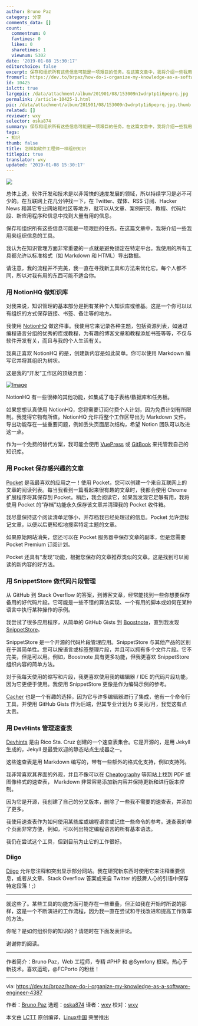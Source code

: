 ```yaml
---
author: Bruno Paz
category: 分享
comments_data: []
count:
  commentnum: 0
  favtimes: 0
  likes: 0
  sharetimes: 1
  viewnum: 5302
date: '2019-01-08 15:30:17'
editorchoice: false
excerpt: 保存和组织所有这些信息可能是一项艰巨的任务。在这篇文章中，我将介绍一些我用来组织信息的工具。
fromurl: https://dev.to/brpaz/how-do-i-organize-my-knowledge-as-a-software-engineer-4387
id: 10425
islctt: true
largepic: /data/attachment/album/201901/08/153009n1wdrptp1i6peprq.jpg
permalink: /article-10425-1.html
pic: /data/attachment/album/201901/08/153009n1wdrptp1i6peprq.jpg.thumb.jpg
related: []
reviewer: wxy
selector: oska874
summary: 保存和组织所有这些信息可能是一项艰巨的任务。在这篇文章中，我将介绍一些我用来组织信息的工具。
tags:
- 知识
thumb: false
title: 怎样如软件工程师一样组织知识
titlepic: true
translator: wxy
updated: '2019-01-08 15:30:17'
---
```


![](/data/attachment/album/201901/08/153009n1wdrptp1i6peprq.jpg)


总体上说，软件开发和技术是以非常快的速度发展的领域，所以持续学习是必不可少的。在互联网上花几分钟找一下，在 Twitter、媒体、RSS 订阅、Hacker News 和其它专业网站和社区等地方，就可以从文章、案例研究、教程、代码片段、新应用程序和信息中找到大量有用的信息。


保存和组织所有这些信息可能是一项艰巨的任务。在这篇文章中，我将介绍一些我用来组织信息的工具。


我认为在知识管理方面非常重要的一点就是避免锁定在特定平台。我使用的所有工具都允许以标准格式（如 Markdown 和 HTML）导出数据。


请注意，我的流程并不完美，我一直在寻找新工具和方法来优化它。每个人都不同，所以对我有用的东西可能不适合你。


### 用 NotionHQ 做知识库


对我来说，知识管理的基本部分是拥有某种个人知识库或维基。这是一个你可以以有组织的方式保存链接、书签、备注等的地方。


我使用 [NotionHQ](https://www.notion.so/) 做这件事。我使用它来记录各种主题，包括资源列表，如通过编程语言分组的优秀的库或教程，为有趣的博客文章和教程添加书签等等，不仅与软件开发有关，而且与我的个人生活有关。


我真正喜欢 NotionHQ 的是，创建新内容是如此简单。你可以使用 Markdown 编写它并将其组织为树状。


这是我的“开发”工作区的顶级页面：


[![Image](/data/attachment/album/201901/08/153018k6v8fmmze8g28m0g.png)](https://res.cloudinary.com/practicaldev/image/fetch/s--uMbaRUtu--/c_limit%2Cf_auto%2Cfl_progressive%2Cq_auto%2Cw_880/http://i.imgur.com/kRnuvMV.png)


NotionHQ 有一些很棒的其他功能，如集成了电子表格/数据库和任务板。


如果您想认真使用 NotionHQ，您将需要订阅付费个人计划，因为免费计划有所限制。我觉得它物有所值。NotionHQ 允许将整个工作区导出为 Markdown 文件。导出功能存在一些重要问题，例如丢失页面层次结构，希望 Notion 团队可以改进这一点。


作为一个免费的替代方案，我可能会使用 [VuePress](https://vuepress.vuejs.org/) 或 [GitBook](https://www.gitbook.com/?t=1) 来托管我自己的知识库。


### 用 Pocket 保存感兴趣的文章


[Pocket](https://getpocket.com/) 是我最喜欢的应用之一！使用 Pocket，您可以创建一个来自互联网上的文章的阅读列表。每当我看到一篇看起来很有趣的文章时，我都会使用 Chrome 扩展程序将其保存到 Pocket。稍后，我会阅读它，如果我发现它足够有用，我将使用 Pocket 的“存档”功能永久保存该文章并清理我的 Pocket 收件箱。


我尽量保持这个阅读清单足够小，并存档我已经处理过的信息。Pocket 允许您标记文章，以便以后更轻松地搜索特定主题的文章。


如果原始网站消失，您还可以在 Pocket 服务器中保存文章的副本，但是您需要 Pocket Premium 订阅计划。


Pocket 还具有“发现”功能，根据您保存的文章推荐类似的文章。这是找到可以阅读的新内容的好方法。


### 用 SnippetStore 做代码片段管理


从 GitHub 到 Stack Overflow 的答案，到博客文章，经常能找到一些你想要保存备用的好代码片段。它可能是一些不错的算法实现、一个有用的脚本或如何在某种语言中执行某种操作的示例。


我尝试了很多应用程序，从简单的 GitHub Gists 到 [Boostnote](https://boostnote.io/)，直到我发现 [SnippetStore](https://github.com/ZeroX-DG/SnippetStore)。


SnippetStore 是一个开源的代码片段管理应用。SnippetStore 与其他产品的区别在于其简单性。您可以按语言或标签整理片段，并且可以拥有多个文件片段。它不完美，但是可以用。例如，Boostnote 具有更多功能，但我更喜欢 SnippetStore 组织内容的简单方法。


对于我每天使用的缩写和片段，我更喜欢使用我的编辑器 / IDE 的代码片段功能，因为它更便于使用。我使用 SnippetStore 更像是作为编码示例的参考。


[Cacher](https://www.cacher.io/) 也是一个有趣的选择，因为它与许多编辑器进行了集成，他有一个命令行工具，并使用 Gi​​tHub Gists 作为后端，但其专业计划为 6 美元/月，我觉这有点太贵。


### 用 DevHints 管理速查表


[Devhints](https://devhints.io/) 是由 Rico Sta. Cruz 创建的一个速查表集合。它是开源的，是用 Jekyll 生成的，Jekyll 是最受欢迎的静态站点生成器之一。


这些速查表是用 Markdown 编写的，带有一些额外的格式化支持，例如支持列。


我非常喜欢其界面的外观，并且不像可以在 [Cheatography](https://cheatography.com/) 等网站上找到 PDF 或图像格式的速查表， Markdown 非常容易添加新内容并保持更新和进行版本控制。


因为它是开源，我创建了自己的分叉版本，删除了一些我不需要的速查表，并添加了更多。


我使用速查表作为如何使用某些库或编程语言或记住一些命令的参考。速查表的单个页面非常方便，例如，可以列出特定编程语言的所有基本语法。


我仍在尝试这个工具，但到目前为止它的工作很好。


### Diigo


[Diigo](https://www.diigo.com/index) 允许您注释和突出显示部分网站。我在研究新东西时使用它来注释重要信息，或者从文章、Stack Overflow 答案或来自 Twitter 的鼓舞人心的引语中保存特定段落！;）




---


就这些了。某些工具的功能方面可能存在一些重叠，但正如我在开始时所说的那样，这是一个不断演进的工作流程，因为我一直在尝试和寻找改进和提高工作效率的方法。


你呢？是如何组织你的知识的？请随时在下面发表评论。


谢谢你的阅读。




---


作者简介：Bruno Paz，Web 工程师，专精 #PHP 和 @Symfony 框架。热心于新技术。喜欢运动，@FCPorto 的粉丝！




---


via: <https://dev.to/brpaz/how-do-i-organize-my-knowledge-as-a-software-engineer-4387>


作者：[Bruno Paz](http://brunopaz.net/) 选题：[oska874](https://github.com/oska874) 译者：[wxy](https://github.com/wxy) 校对：[wxy](https://github.com/wxy)


本文由 [LCTT](https://github.com/LCTT/TranslateProject) 原创编译，[Linux中国](https://linux.cn/) 荣誉推出